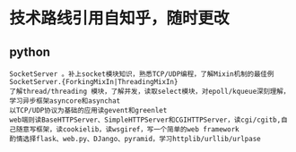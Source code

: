 # 技术路线引用自知乎，随时更改
## python
	SocketServer 。补上socket模块知识，熟悉TCP/UDP编程，了解Mixin机制的最佳例SocketServer.{ForkingMixIn|ThreadingMixIn}
	了解thread/threading 模块，了解并发，读取select模块，对epoll/kqueue深刻理解，学习异步框架asyncore和asynchat
	以TCP/UDP协议为基础的应用读gevent和greenlet
	web端则读BaseHTTPServer、SimpleHTTPServer和CGIHTTPServer，读cgi/cgitb,自己随意写框架，读cookielib，读wsgiref，写一个简单的web framework
	酌情选择flask、web.py、DJango、pyramid，学习httplib/urllib/urlpase